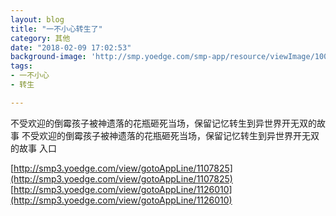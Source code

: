```yaml
---
layout: blog
title: "一不小心转生了"
category: 其他
date: "2018-02-09 17:02:53"
background-image: 'http://smp.yoedge.com/smp-app/resource/viewImage/1000618appline.png'
tags:
- 一不小心
- 转生

---
```

不受欢迎的倒霉孩子被神遗落的花瓶砸死当场，保留记忆转生到异世界开无双的故事
不受欢迎的倒霉孩子被神遗落的花瓶砸死当场，保留记忆转生到异世界开无双的故事
入口

[http://smp3.yoedge.com/view/gotoAppLine/1107825](http://smp3.yoedge.com/view/gotoAppLine/1107825)
[http://smp3.yoedge.com/view/gotoAppLine/1126010](http://smp3.yoedge.com/view/gotoAppLine/1126010)

        
